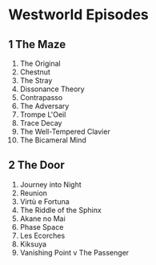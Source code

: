 # Westworld Episodes

## 1 The Maze
1.  The Original
1.  Chestnut
1. The Stray
1.  Dissonance Theory
1. Contrapasso
1. The Adversary
1. Trompe L'Oeil
1. Trace Decay
1.  The Well-Tempered Clavier
1. The Bicameral Mind

## 2 The Door
1. Journey into Night
1. Reunion
1. Virtù e Fortuna
1.  The Riddle of the Sphinx
1.  Akane no Mai
1. Phase Space
1. Les Ecorches
1. Kiksuya
1.  Vanishing Point
v The Passenger
